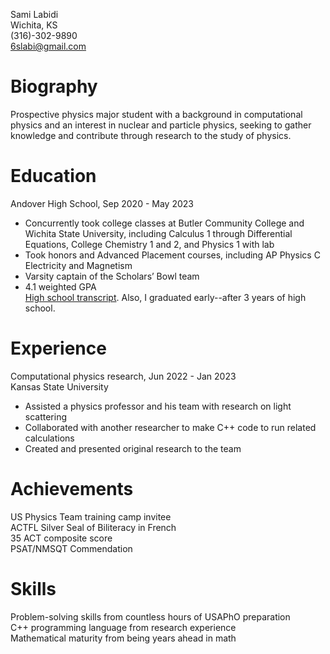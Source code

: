 Sami Labidi <br>
Wichita, KS<br>
(316)-302-9890<br>
6slabi@gmail.com <br>

# Biography
Prospective physics major student with a background in computational physics and an interest in nuclear and particle physics, seeking to gather knowledge and contribute through research to the study of physics.

# Education
Andover High School, Sep 2020 - May 2023
- Concurrently took college classes at Butler Community College and Wichita State University, including Calculus 1 through Differential Equations, College Chemistry 1 and 2, and Physics 1 with lab
- Took honors and Advanced Placement courses, including AP Physics C Electricity and Magnetism
- Varsity captain of the Scholars’ Bowl team
- 4.1 weighted GPA<br>
[High school transcript](https://slabii.github.io/transcript-censored.pdf). Also, I graduated early--after 3 years of high school.

# Experience
Computational physics research, Jun 2022 - Jan 2023<br>
Kansas State University<br>
- Assisted a physics professor and his team with research on light scattering
- Collaborated with another researcher to make C++ code to run related calculations
- Created and presented original research to the team

# Achievements
US Physics Team training camp invitee<br>
ACTFL Silver Seal of Biliteracy in French<br>
35 ACT composite score<br>
PSAT/NMSQT Commendation<br>

# Skills
Problem-solving skills from countless hours of USAPhO preparation<br>
C++ programming language from research experience<br>
Mathematical maturity from being years ahead in math<br>





